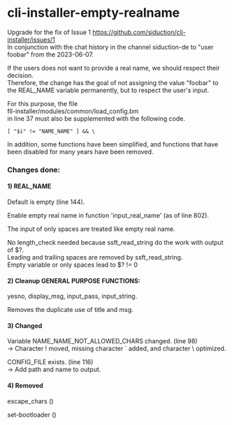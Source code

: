 # cli-installer-empty-realname

Upgrade for the fix of Issue 1 https://github.com/siduction/cli-installer/issues/1  
In conjunction with the chat history in the channel siduction-de to "user foobar" from the 2023-06-07.

If the users does not want to provide a real name, we should respect their decision.  
Therefore, the change has the goal of not assigning the value "foobar" to the REAL_NAME variable permanently, but to respect the user's input.

For this purpose, the file  
fll-installer/modules/common/load_config.bm  
in line 37 must also be supplemented with the following code.

~~~
[ "$i" != "NAME_NAME" ] && \
~~~

In addition, some functions have been simplified, and functions that have been disabled for many years have been removed.

### Changes done:
#### 1) REAL_NAME

Default is empty (line 144).

Enable empty real name in function 'input_real_name' (as of line 802).

The input of only spaces are treated like empty real name.

No length_check needed because ssft_read_string do the work with output of $?.  
Leading and trailing spaces are removed by ssft_read_string.  
Empty variable or only spaces lead to $? != 0

#### 2) Cleanup GENERAL PURPOSE FUNCTIONS:

yesno, display_msg, input_pass, input_string.

Removes the duplicate use of title and msg.

#### 3) Changed

Variable NAME_NAME_NOT_ALLOWED_CHARS changed. (line 98)  
-> Character ! moved, missing character ´ added, and character \ optimized.

CONFIG_FILE exists. (line 116)  
-> Add path and name to output.

#### 4) Removed

escape_chars ()

set-bootloader ()
